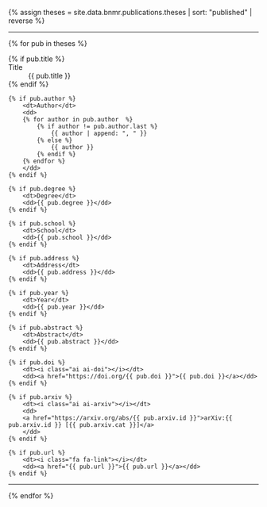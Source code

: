 {% assign theses = site.data.bnmr.publications.theses | sort: "published" | reverse %}

<hr>

{% for pub in theses %}
<dl>
    {% if pub.title %}
        <dt>Title</dt>
        <dd>{{ pub.title }}</dd>
    {% endif %}

    {% if pub.author %}
        <dt>Author</dt>
        <dd>
        {% for author in pub.author  %}
            {% if author != pub.author.last %}
                {{ author | append: ", " }}
            {% else %}
                {{ author }}
            {% endif %}
        {% endfor %}
        </dd>
    {% endif %}
    
    {% if pub.degree %}
        <dt>Degree</dt>
        <dd>{{ pub.degree }}</dd>
    {% endif %}
    
    {% if pub.school %}
        <dt>School</dt>
        <dd>{{ pub.school }}</dd>
    {% endif %}
    
    {% if pub.address %}
        <dt>Address</dt>
        <dd>{{ pub.address }}</dd>
    {% endif %}
    
    {% if pub.year %}
        <dt>Year</dt>
        <dd>{{ pub.year }}</dd>
    {% endif %}
    
    {% if pub.abstract %}
        <dt>Abstract</dt>
        <dd>{{ pub.abstract }}</dd>
    {% endif %}
    
    {% if pub.doi %}
        <dt><i class="ai ai-doi"></i></dt>
        <dd><a href="https://doi.org/{{ pub.doi }}">{{ pub.doi }}</a></dd>
    {% endif %}
    
    {% if pub.arxiv %}
        <dt><i class="ai ai-arxiv"></i></dt>
        <dd>
        <a href="https://arxiv.org/abs/{{ pub.arxiv.id }}">arXiv:{{ pub.arxiv.id }} [{{ pub.arxiv.cat }}]</a>
        </dd>
    {% endif %}
    
    {% if pub.url %}
        <dt><i class="fa fa-link"></i></dt>
        <dd><a href="{{ pub.url }}">{{ pub.url }}</a></dd>
    {% endif %}
</dl>
<hr>
{% endfor %}
